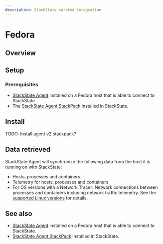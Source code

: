 ```yaml
---
description: StackState curated integration
---
```


# Fedora

## Overview

## Setup

### Prerequisites
 
* [StackState Agent](/setup/agent/linux.md) installed on a Fedora host that is able to connect to StackState.
* The [StackState Agent StackPack](/stackpacks/integrations/agent.md) installed in StackState.

## Install

TODO: Install agent v2 stackpack?

## Data retrieved

StackState Agent will synchronize the following data from the host it is running on with StackState:

- Hosts, processes and containers.
- Telemetry for hosts, processes and containers   
- For OS versions with a Network Tracer: Network connections between processes and containers including network traffic telemetry. See the [supported Linux versions](/setup/agent/linux.md#supported-linux-versions) for details.

## See also

* [StackState Agent](/setup/agent/linux.md) installed on a Fedora host that is able to connect to StackState.
* [StackState Agent StackPack](/stackpacks/integrations/agent.md) installed in StackState.

